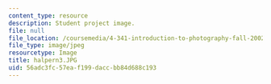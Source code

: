 ```yaml
---
content_type: resource
description: Student project image.
file: null
file_location: /coursemedia/4-341-introduction-to-photography-fall-2002/56adc3fc57eaf199daccbb84d688c193_halpern3.JPG
file_type: image/jpeg
resourcetype: Image
title: halpern3.JPG
uid: 56adc3fc-57ea-f199-dacc-bb84d688c193
---
```

